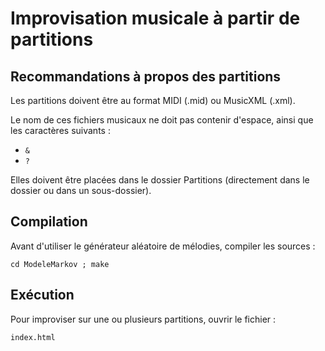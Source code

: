 # Improvisation musicale à partir de partitions

## Recommandations à propos des partitions

Les partitions doivent être au format MIDI (.mid) ou MusicXML (.xml).

Le nom de ces fichiers musicaux ne doit pas contenir d'espace, ainsi que les caractères suivants :
* `&`
* `?`

Elles doivent être placées dans le dossier Partitions (directement dans le dossier ou dans un sous-dossier).

## Compilation

Avant d'utiliser le générateur aléatoire de mélodies, compiler les sources :

    cd ModeleMarkov ; make

## Exécution

Pour improviser sur une ou plusieurs partitions, ouvrir le fichier :

    index.html
